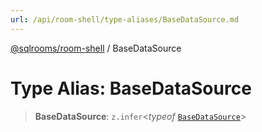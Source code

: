 ```yaml
---
url: /api/room-shell/type-aliases/BaseDataSource.md
---
```

[@sqlrooms/room-shell](../index.md) / BaseDataSource

# Type Alias: BaseDataSource

> **BaseDataSource**: `z.infer`<*typeof* [`BaseDataSource`](../variables/BaseDataSource.md)>
